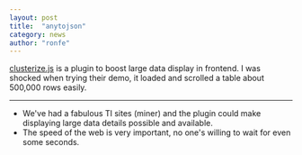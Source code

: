 ```yaml
---
layout: post
title:  "anytojson"
category: news
author: "ronfe"
---
```


[clusterize.js](http://nexts.github.io/Clusterize.js/ ) is a plugin to boost large data display in frontend. I was shocked when trying their demo, it loaded and scrolled a table about 500,000 rows easily.

---
* We've had a fabulous TI sites (miner) and the plugin could make displaying large data details possible and available.
* The speed of the web is very important, no one's willing to wait for even some seconds.
